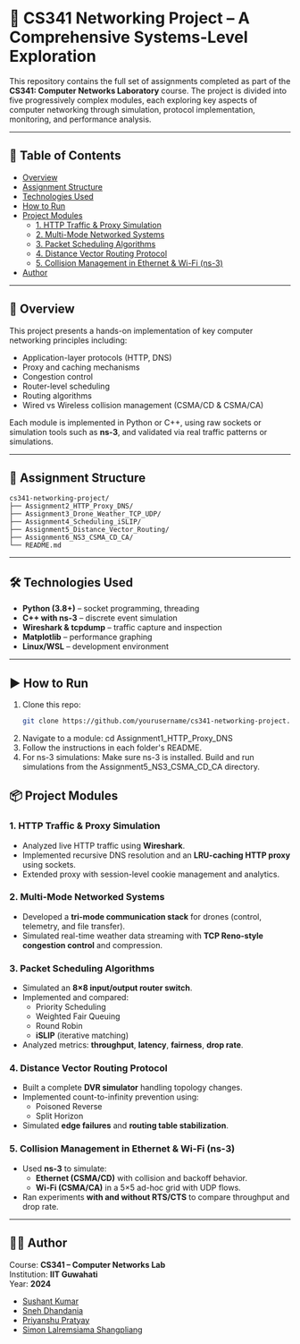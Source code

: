 # 📡 CS341 Networking Project – A Comprehensive Systems-Level Exploration

This repository contains the full set of assignments completed as part of the **CS341: Computer Networks Laboratory** course. The project is divided into five progressively complex modules, each exploring key aspects of computer networking through simulation, protocol implementation, monitoring, and performance analysis.

---

## 🧭 Table of Contents
- [Overview](#overview)
- [Assignment Structure](#assignment-structure)
- [Technologies Used](#technologies-used)
- [How to Run](#how-to-run)
- [Project Modules](#project-modules)
  - [1. HTTP Traffic & Proxy Simulation](#1-http-traffic--proxy-simulation)
  - [2. Multi-Mode Networked Systems](#2-multi-mode-networked-systems)
  - [3. Packet Scheduling Algorithms](#3-packet-scheduling-algorithms)
  - [4. Distance Vector Routing Protocol](#4-distance-vector-routing-protocol)
  - [5. Collision Management in Ethernet & Wi-Fi (ns-3)](#5-collision-management-in-ethernet--wi-fi-ns-3)
- [Author](#author)

---

## 📖 Overview

This project presents a hands-on implementation of key computer networking principles including:
- Application-layer protocols (HTTP, DNS)
- Proxy and caching mechanisms
- Congestion control
- Router-level scheduling
- Routing algorithms
- Wired vs Wireless collision management (CSMA/CD & CSMA/CA)

Each module is implemented in Python or C++, using raw sockets or simulation tools such as **ns-3**, and validated via real traffic patterns or simulations.

---

## **📂 Assignment Structure**
```
cs341-networking-project/
├── Assignment2_HTTP_Proxy_DNS/
├── Assignment3_Drone_Weather_TCP_UDP/
├── Assignment4_Scheduling_iSLIP/
├── Assignment5_Distance_Vector_Routing/
├── Assignment6_NS3_CSMA_CD_CA/
└── README.md
```
---

## 🛠️ Technologies Used

- **Python (3.8+)** – socket programming, threading
- **C++ with ns-3** – discrete event simulation
- **Wireshark & tcpdump** – traffic capture and inspection
- **Matplotlib** – performance graphing
- **Linux/WSL** – development environment

---

## ▶️ How to Run

1. Clone this repo:
   ```bash
   git clone https://github.com/yourusername/cs341-networking-project.git
2. Navigate to a module:
    cd Assignment1_HTTP_Proxy_DNS
3. Follow the instructions in each folder's README.
4. For ns-3 simulations:
    Make sure ns-3 is installed.
    Build and run simulations from the Assignment5_NS3_CSMA_CD_CA directory.

## 📦 Project Modules

### 1. HTTP Traffic & Proxy Simulation
- Analyzed live HTTP traffic using **Wireshark**.
- Implemented recursive DNS resolution and an **LRU-caching HTTP proxy** using sockets.
- Extended proxy with session-level cookie management and analytics.

### 2. Multi-Mode Networked Systems
- Developed a **tri-mode communication stack** for drones (control, telemetry, and file transfer).
- Simulated real-time weather data streaming with **TCP Reno-style congestion control** and compression.

### 3. Packet Scheduling Algorithms
- Simulated an **8×8 input/output router switch**.
- Implemented and compared:
  - Priority Scheduling  
  - Weighted Fair Queuing  
  - Round Robin  
  - **iSLIP** (iterative matching)
- Analyzed metrics: **throughput**, **latency**, **fairness**, **drop rate**.

### 4. Distance Vector Routing Protocol
- Built a complete **DVR simulator** handling topology changes.
- Implemented count-to-infinity prevention using:
  - Poisoned Reverse  
  - Split Horizon
- Simulated **edge failures** and **routing table stabilization**.

### 5. Collision Management in Ethernet & Wi-Fi (ns-3)
- Used **ns-3** to simulate:
  - **Ethernet (CSMA/CD)** with collision and backoff behavior.
  - **Wi-Fi (CSMA/CA)** in a 5×5 ad-hoc grid with UDP flows.
- Ran experiments **with and without RTS/CTS** to compare throughput and drop rate.

---

## 👨‍💻 Author

Course: **CS341 – Computer Networks Lab**  
Institution: **IIT Guwahati**  
Year: **2024**

- [Sushant Kumar](https://github.com/LegendsDen)
- [Sneh Dhandania](https://github.com/GittySneh)
- [Priyanshu Pratyay](https://github.com/PPratyay)
- [Simon Lalremsiama Shangpliang](https://github.com/SimonShangpliang)

